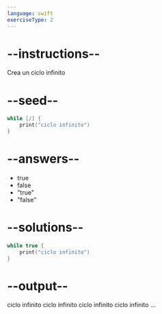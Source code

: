 ```yaml
---
language: swift
exerciseType: 2
---
```


# --instructions--

Crea un ciclo infinito

# --seed--

```swift
while [/] {
    print("ciclo infinito")
}
```

# --answers--

- true
- false
- "true"
- "false"

# --solutions--

```swift
while true {
    print("ciclo infinito")
}
```

# --output--

ciclo infinito
ciclo infinito
ciclo infinito
ciclo infinito
...
